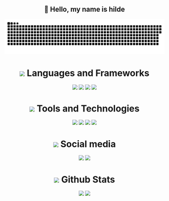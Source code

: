 <h2 align="center">👋 Hello, my name is hilde </h2>

<p align="center">
 <img width="600" src="assets/github-snake.svg" alt="snake"/>
</p>

<div align="center">
  <h1>
    <img src="https://i.imgur.com/HgCjMI5.gif" width="64px"> Languages and Frameworks
  </h1>
</div>

<div align="center">
 <img src="https://img.shields.io/badge/c-%2300599C.svg?style=for-the-badge&logo=C&logoColor=white" height="35px"> 
 <img src="https://img.shields.io/badge/c++-%2300599C.svg?style=for-the-badge&logo=c%2B%2B&logoColor=white" height="35px"> 
 <img src="https://img.shields.io/badge/python-3776AB?style=for-the-badge&logo=python&logoColor=white" height="35px">
  <img src="https://img.shields.io/badge/bash_script-000?style=for-the-badge&logo=gnu-bash&logoColor=white" height="35px">
</div>


<div align="center">
  <h1>
    <img src="https://i.imgur.com/72GslRm.gif" width="64px"> Tools and Technologies
  </h1>
</div>

<div align="center">
  <img src="https://custom-icon-badges.demolab.com/badge/Visual%20Studio%20Code-0078d7?logo=vsc&logoColor=white&style=for-the-badge" height="35px">
  <img src="https://img.shields.io/badge/GitHub-181717?logo=github&logoColor=fff&style=for-the-badge" height="35px">
  <img src="https://img.shields.io/badge/Git-F05032?logo=git&logoColor=fff&style=for-the-badge" height="35px">
  <img src="https://custom-icon-badges.demolab.com/badge/Windows-0079d5?logo=microsoft-windows-22-logo-svgrepo-com&logoColor=white&style=for-the-badge" height="35px">
</div>

<div align="center">
  <h1>
  <img src="https://i.imgur.com/bV7Z20x.gif" width="64px"> Social media
  </h1>
</div>

<div align="center">
  <a href="https://t.me/+E18nvGwQOLw3ZjA6" target="_blank"><img src="https://img.shields.io/badge/Telegram-202020?style=for-the-badge&logo=telegram&logoColor=white" height="35px"></a>
  <a href="https://habr.com/ru/users/whyhilde/" target="_blank"><img src="https://img.shields.io/badge/-habr-202020?style=for-the-badge&logo=habr&logoColor=white" height="35px"></a>
</div>

<div align="center">
  <h1>
    <img src="https://i.pinimg.com/originals/ca/1d/9e/ca1d9e9ee0036ff2d88cdd8d895f5244.gif" width="64px"> Github Stats
  </h1>
  <img src="https://github-readme-stats.vercel.app/api?username=whyhilde&count_private=true&show_icons=true&theme=catppuccin_mocha&rank_icon=github&border_radius=0" width="435px">
  <img src="https://github-readme-stats.vercel.app/api/top-langs/?username=whyhilde&theme=catppuccin_mocha&hide_border=true&include_all_commits=false&count_private=false&layout=compact" width="330px">
</div>
